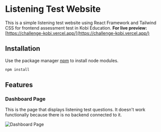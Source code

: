 # Listening Test Website

This is a simple listening test website using React Framework and Tailwind CSS for frontend assessment test in Kobi Education. **For live preview:** [https://challenge-kobi.vercel.app/](https://challenge-kobi.vercel.app/)

## Installation

Use the package manager [npm](https://www.npmjs.com/) to install node modules.

```bash
npm install
```

## Features

### Dashboard Page
This is the page that displays listening test questions. It doesn't work functionally because there is no backend connected to it.

![Dashboard Page](https://github.com/Binar-Group-3/Car-Rental-Admin/assets/85387669/f94e280b-0e85-45d0-a6bb-0a8a902a3baf)